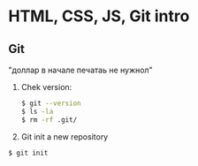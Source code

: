 # HTML, CSS, JS, Git intro

## Git 
 "доллар в начале печатаь не нужнол"
1. Chek version: 

    ```bash
    $ git --version
    $ ls -la
    $ rm -rf .git/
    ```

2.  Git init a new repository

`$ git init`

